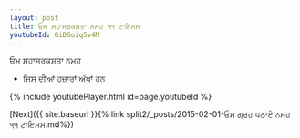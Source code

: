 ```yaml
---
layout: post
title: ਓਮ ਸਹਾਸਰਕਸ਼ਤਾ ਨਮਹ ੧੧ ਟਾਇਮਸ
youtubeId: GiDSoiq5v4M
---
```

 
 
 ਓਮ ਸਹਾਸਰਕਸ਼ਤਾ ਨਮਹ  
 
 -  ਜਿਸ ਦੀਆਂ ਹਜ਼ਾਰਾਂ ਅੱਖਾਂ ਹਨ 
 
  
 
  
 
 
 
 
 
 


{% include youtubePlayer.html id=page.youtubeId %}
 
[Next]({{ site.baseurl }}{% link  split2/_posts/2015-02-01-ਓਮ ਗ੍ਰਹ ਪਠਾਏ ਨਮਹ ੧੧ ਟਾਇਮਸ.md%})
 
